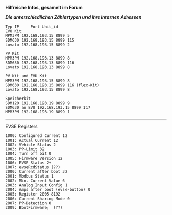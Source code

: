**Hilfreiche Infos, gesamelt im Forum**

***Die unterschiedlichen Zählertypen und ihre Internen Adressen***
```
Typ	IP     Port Unit_id
EVU Kit
MPM3PM 192.168.193.15 8899 5 
SDM630 192.168.193.15 8899 115
Lovato 192.168.193.15 8899 2

PV Kit
MPM3PM 192.168.193.13 8899 8
SDM630 192.168.193.13 8899 116
Lovato 192.168.193.13 8899 8

PV Kit and EVU Kit
MPM3PM 192.168.193.15 8899 8
SDM630 192.168.193.15 8899 116 (flex-Kit)
Lovato 192.168.193.15 8899 8

Speicherkit
SDM120 192.168.193.19 8899 9
SDM630 an EVU 192.168.193.15 8899 117
MPM3PM 192.168.193.19 8899 1
```

******************************************

EVSE Registers
```
1000: Configured Current 12
1001: Actual Current 12
1002: Vehicle Status 2
1003: PP-Limit 32
1004: Turn off bit 0
1005: Firmware Version 12
1006: EVSE Status 2+
1007: evseRcdStatus (??)
2000: Current after boot 32
2001: Modbus Status 1
2002: Min. Current Value 6
2003: Analog Input Config 1
2004: Amps after boot (evse-button) 0
2005: Register 2005 8192
2006: Current Sharing Mode 0
2007: PP-Detection 0 
2009: BootFirmware;  (??)
```
